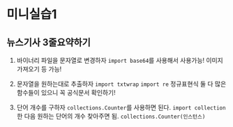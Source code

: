 # 미니실습1
## 뉴스기사 3줄요약하기

  1. 바이너리 파일을 문자열로 변경하자
  `import base64`를 사용해서 사용가능!
  이미지 가져오기 등 가능!

  2. 문자열을 원하는대로 추출하자
  `import txtwrap`
  `import re` 정규표현식
  둘 다 많은 함수들이 있으니 꼭 공식문서 확인하기!

  3. 단어 개수를 구하자
  `collections.Counter`를 사용하면 된다.
  `import collection`한 다음 원하는 단어의 개수 찾아주면 됨.
  `collections.Counter(인스턴스)`

